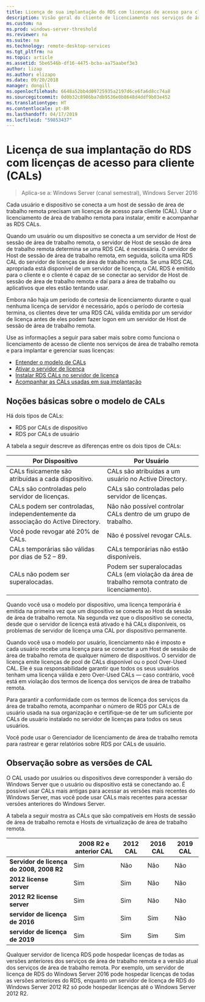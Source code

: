 ```yaml
---
title: Licença de sua implantação do RDS com licenças de acesso para cliente (CALs)
description: Visão geral do cliente de licenciamento nos serviços de área de trabalho remota.
ms.custom: na
ms.prod: windows-server-threshold
ms.reviewer: na
ms.suite: na
ms.technology: remote-desktop-services
ms.tgt_pltfrm: na
ms.topic: article
ms.assetid: 5be6546b-df16-4475-bcba-aa75aabef3e3
author: lizap
ms.author: elizapo
ms.date: 09/20/2018
manager: dongill
ms.openlocfilehash: 6648a52bb4d09725935a2197d6ce6fa6d8cc74a8
ms.sourcegitcommit: 0d0b32c8986ba7db9536e0b8648d4ddf9b03e452
ms.translationtype: HT
ms.contentlocale: pt-BR
ms.lasthandoff: 04/17/2019
ms.locfileid: "59853437"
---
```

# <a name="license-your-rds-deployment-with-client-access-licenses-cals"></a>Licença de sua implantação do RDS com licenças de acesso para cliente (CALs)

>Aplica-se a: Windows Server (canal semestral), Windows Server 2016

Cada usuário e dispositivo se conecta a um host de sessão de área de trabalho remota precisam um licenças de acesso para cliente (CAL). Usar o licenciamento de área de trabalho remota para instalar, emitir e acompanhar as RDS CALs.  

Quando um usuário ou um dispositivo se conecta a um servidor de Host de sessão de área de trabalho remota, o servidor de Host de sessão de área de trabalho remota determina se uma RDS CAL é necessária. O servidor de Host de sessão de área de trabalho remota, em seguida, solicita uma RDS CAL do servidor de licenças de área de trabalho remota. Se uma RDS CAL apropriada está disponível de um servidor de licença, o CAL RDS é emitido para o cliente e o cliente é capaz de se conectar ao servidor de Host de sessão de área de trabalho remota e daí para a área de trabalho ou aplicativos que eles estão tentando usar.

Embora não haja um período de cortesia de licenciamento durante o qual nenhuma licença de servidor é necessário, após o período de cortesia termina, os clientes deve ter uma RDS CAL válida emitida por um servidor de licença antes de eles podem fazer logon em um servidor de Host de sessão de área de trabalho remota.

Use as informações a seguir para saber mais sobre como funciona o licenciamento de acesso de cliente nos serviços de área de trabalho remota e para implantar e gerenciar suas licenças:

- [Entender o modelo de CALs](#understanding-the-cals-model)
- [Ativar o servidor de licença](rds-activate-license-server.md)
- [Instalar RDS CALs no servidor de licença](rds-install-cals.md)
- [Acompanhar as CALs usadas em sua implantação](rds-track-cals.md)

## <a name="understanding-the-cals-model"></a>Noções básicas sobre o modelo de CALs

Há dois tipos de CALs:

- RDS por CALs de dispositivo
- RDS por CALs de usuário

A tabela a seguir descreve as diferenças entre os dois tipos de CALs:

| Por Dispositivo                                                     | Por Usuário                                                                         |
|----------------------------------------------------------------|----------------------------------------------------------------------------------|
| CALs fisicamente são atribuídas a cada dispositivo.                   | CALs são atribuídas a um usuário no Active Directory.                                 |
| CALs são controladas pelo servidor de licenças.                        | CALs são controladas pelo servidor de licenças.                                          |
| CALs podem ser controladas, independentemente da associação do Active Directory. | Não não possível controlar CALs dentro de um grupo de trabalho.                                       |
| Você pode revogar até 20% de CALs.                              | Não é possível revogar CALs.                                                      |
| CALs temporárias são válidas por dias de 52 – 89.                       | CALs temporárias não estão disponíveis.                                                |
| CALs não podem ser superalocadas.                                  | Podem ser superalocadas CALs (em violação da área de trabalho remota contrato de licenciamento). |

Quando você usa o modelo por dispositivo, uma licença temporária é emitida na primeira vez que um dispositivo se conecta ao Host da sessão de área de trabalho remota. Na segunda vez que o dispositivo se conecta, desde que o servidor de licença está ativado e há CALs disponíveis, os problemas de servidor de licença uma CAL por dispositivo permanente.

Quando você usa o modelo por usuário, licenciamento não é imposto e cada usuário recebe uma licença para se conectar a um Host de sessão de área de trabalho remota de qualquer número de dispositivos. O servidor de licença emite licenças de pool de CALs disponível ou o pool Over-Used CAL. Ele é sua responsabilidade garantir que todos os seus usuários tenham uma licença válida e zero Over-Used CALs — caso contrário, você está em violação dos termos de licença dos serviços de área de trabalho remota.

Para garantir a conformidade com os termos de licença dos serviços da área de trabalho remota, acompanhar o número de RDS por CALs de usuário usada na sua organização e certifique-se de ter um suficiente por CALs de usuário instalado no servidor de licenças para todos os seus usuários.

Você pode usar o Gerenciador de licenciamento de área de trabalho remota para rastrear e gerar relatórios sobre RDS por CALs de usuário.

## <a name="note-about-cal-versions"></a>Observação sobre as versões de CAL

O CAL usado por usuários ou dispositivos deve corresponder à versão do Windows Server que o usuário ou dispositivo está se conectando ao. É possível usar CALs mais antigas para acessar as versões mais recentes do Windows Server, mas você pode usar CALs mais recentes para acessar versões anteriores do Windows Server.

A tabela a seguir mostra as CALs que são compatíveis em Hosts de sessão de área de trabalho remota e Hosts de virtualização de área de trabalho remota.

|                  |2008 R2 e anterior CAL|2012 CAL|2016 CAL|2019 CAL|
|---------------------------------|--------|--------|--------|--------|
| **Servidor de licença do 2008, 2008 R2**| Sim    | Não     | Não     | Não     |
| **2012 license server**         | Sim    | Sim    | Não     | Não     |
| **2012 R2 license server**      | Sim    | Sim    | Não     | Não     |
| **servidor de licença de 2016**         | Sim    | Sim    | Sim    | Não     |
| **servidor de licença de 2019**         | Sim    | Sim    | Sim    | Sim    |

Qualquer servidor de licença RDS pode hospedar licenças de todas as versões anteriores dos serviços de área de trabalho remota e a versão atual dos serviços de área de trabalho remota. Por exemplo, um servidor de licença de RDS do Windows Server 2016 pode hospedar licenças de todas as versões anteriores do RDS, enquanto um servidor de licença de RDS do Windows Server 2012 R2 só pode hospedar licenças até o Windows Server 2012 R2.
